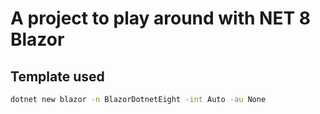 # A project to play around with NET 8 Blazor

## Template used

```sh
dotnet new blazor -n BlazorDotnetEight -int Auto -au None
```

